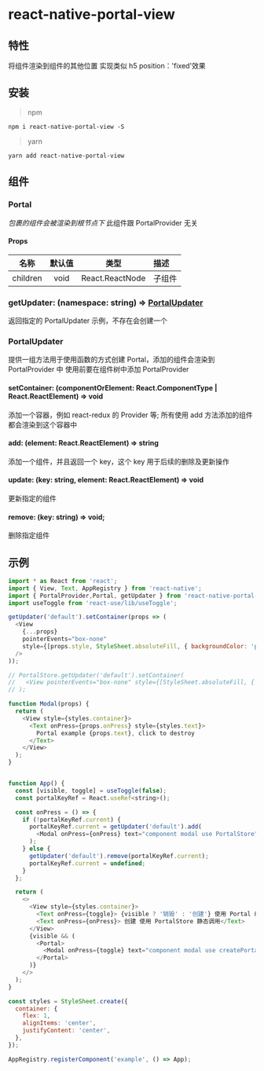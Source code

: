 # react-native-portal-view

## 特性

将组件渲染到组件的其他位置
实现类似 h5 position：'fixed'效果

## 安装

> npm

```
npm i react-native-portal-view -S
```

> yarn

```
yarn add react-native-portal-view
```

## 组件

[comment]: <> (### PortalProvider)

[comment]: <> (_提供一个根节点，可以处于组件树种任何位置,_)

[comment]: <> (#### Props)

[comment]: <> (| 名称 | 默认值 | 类型 | 描述 |)

[comment]: <> (| -------- | :----: | :----------------: | :------------------- |)

[comment]: <> (| children | void | React.ReactNode | children |)

### Portal

_包裹的组件会被渲染到根节点下_
此组件跟 PortalProvider 无关

#### Props

| 名称     | 默认值 |      类型       | 描述   |
| -------- | :----: | :-------------: | :----- |
| children |  void  | React.ReactNode | 子组件 |

[comment]: <> (## 工具类)

[comment]: <> (### PortalStore)

### getUpdater: (namespace: string) => [PortalUpdater](#portalupdater)

返回指定的 PortalUpdater 示例，不存在会创建一个

### PortalUpdater

提供一组方法用于使用函数的方式创建 Portal，添加的组件会渲染到 PortalProvider 中
使用前要在组件树中添加 PortalProvider

#### setContainer: (componentOrElement: React.ComponentType<any> | React.ReactElement) => void

添加一个容器，例如 react-redux 的 Provider 等;
所有使用 add 方法添加的组件都会渲染到这个容器中

#### add: (element: React.ReactElement) => string

添加一个组件，并且返回一个 key，这个 key 用于后续的删除及更新操作

#### update: (key: string, element: React.ReactElement) => void

更新指定的组件

#### remove: (key: string) => void;

删除指定组件

## 示例

```javascript
import * as React from 'react';
import { View, Text, AppRegistry } from 'react-native';
import { PortalProvider,Portal, getUpdater } from 'react-native-portal-view';
import useToggle from 'react-use/lib/useToggle';

getUpdater('default').setContainer(props => (
  <View
    {...props}
    pointerEvents="box-none"
    style={[props.style, StyleSheet.absoluteFill, { backgroundColor: 'pink' }]}
  />
));

// PortalStore.getUpdater('default').setContainer(
//   <View pointerEvents="box-none" style={[StyleSheet.absoluteFill, { backgroundColor: 'pink' }]} />,
// );

function Modal(props) {
  return (
    <View style={styles.container}>
      <Text onPress={props.onPress} style={styles.text}>
        Portal example {props.text}, click to destroy
      </Text>
    </View>
  );
}


function App() {
  const [visible, toggle] = useToggle(false);
  const portalKeyRef = React.useRef<string>();

  const onPress = () => {
    if (!portalKeyRef.current) {
      portalKeyRef.current = getUpdater('default').add(
        <Modal onPress={onPress} text="component modal use PortalStore" />,
      );
    } else {
      getUpdater('default').remove(portalKeyRef.current);
      portalKeyRef.current = undefined;
    }
  };

  return (
    <>
      <View style={styles.container}>
        <Text onPress={toggle}> {visible ? '销毁' : '创建'} 使用 Portal 组件</Text>
        <Text onPress={onPress}> 创建 使用 PortalStore 静态调用</Text>
      </View>
      {visible && (
        <Portal>
          <Modal onPress={toggle} text="component modal use createPortal" />
        </Portal>
      )}
    </>
  );
}

const styles = StyleSheet.create({
  container: {
    flex: 1,
    alignItems: 'center',
    justifyContent: 'center',
  },
});

AppRegistry.registerComponent('example', () => App);
```

